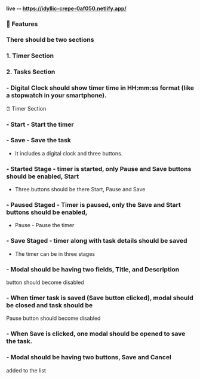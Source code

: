 #### live -- https://idyllic-crepe-0af050.netlify.app/

### 🤩 Features

### There should be two sections

### 1. Timer Section

### 2. Tasks Section

### - Digital Clock should show timer time in HH:mm:ss format (like a stopwatch in your smartphone).

⏰ Timer Section

### - Start - Start the timer

### - Save - Save the task

- It includes a digital clock and three buttons.

### - Started Stage - timer is started, only Pause and Save buttons should be enabled, Start

- Three buttons should be there Start, Pause and Save

### - Paused Staged - Timer is paused, only the Save and Start buttons should be enabled,

- Pause - Pause the timer

### - Save Staged - timer along with task details should be saved

- The timer can be in three stages

### - Modal should be having two fields, Title, and Description

button should become disabled

### - When timer task is saved (Save button clicked), modal should be closed and task should be

Pause button should become disabled

### - When Save is clicked, one modal should be opened to save the task.

### - Modal should be having two buttons, Save and Cancel

added to the list
